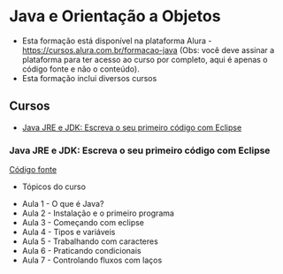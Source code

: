 # Java e Orientação a Objetos

* Esta formação está disponível na plataforma Alura - https://cursos.alura.com.br/formacao-java (Obs: você deve assinar a plataforma para ter acesso ao curso por completo, aqui é apenas o código fonte e não o conteúdo).
* Esta formação inclui diversos cursos

## Cursos

- [Java JRE e JDK: Escreva o seu primeiro código com Eclipse](#curso01)


<a id="curso01"></a>

### Java JRE e JDK: Escreva o seu primeiro código com Eclipse

[Código fonte](https://gitlab.com/isabellydias29/formacao-java-orientacao-objetos/-/tree/master/Java%20JRE%20e%20JDK%3A%20Escreva%20o%20seu%20primeiro%20c%C3%B3digo%20com%20Eclipse/)

* Tópicos do curso

- Aula 1 - O que é Java?
- Aula 2 - Instalação e o primeiro programa
- Aula 3 - Começando com eclipse
- Aula 4 - Tipos e variáveis
- Aula 5 - Trabalhando com caracteres
- Aula 6 - Praticando condicionais
- Aula 7 - Controlando fluxos com laços
